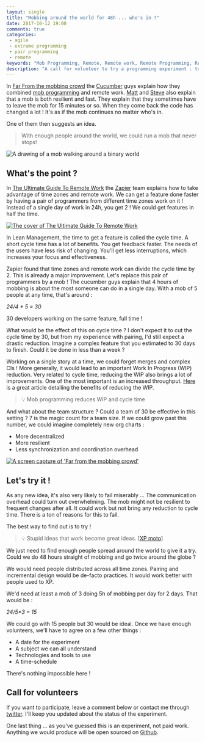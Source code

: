 ```yaml
---
layout: single
title: "Mobbing around the world for 48h ... who's in ?"
date: 2017-10-12 19:00
comments: true
categories:
 - agile
 - extreme programming
 - pair programming
 - remote
keywords: "Mob Programming, Remote, Remote work, Remote Programming, Remote Mob, eXtreme Programming, Experiment"
description: "A call for volunteer to try a programming experiment : to run a remote mob round robin around the globe for 48h"
---
```

In [Far From the mobbing crowd](https://www.infoq.com/presentations/distributed-teams-remote-collaboration) the [Cucumber](https://cucumber.io/) guys explain how they combined [mob programming](https://en.wikipedia.org/wiki/Mob_programming) and remote work. [Matt](https://twitter.com/mattwynne?lang=fr) and [Steve](https://twitter.com/tooky?lang=fr) also explain that a mob is both resilient and fast. They explain that they sometimes have to leave the mob for 15 minutes or so. When they come back the code has changed a lot ! It's as if the mob continues no matter who's in.

One of them then suggests an idea. 

> With enough people around the world, we could run a mob that never stops!

![A drawing of a mob walking around a binary world]({{site.url}}{{site.baseurl}}/imgs/2017-10-12-mobbing-around-the-world-for-48h-dot-dot-dot-whos-in/mob-drawing.jpg)

## What's the point ?

In [The Ultimate Guide To Remote Work](https://zapier.com/learn/remote-work/) the [Zapier](https://zapier.com/) team explains how to take advantage of time zones and remote work. We can get a feature done faster by having a pair of programmers from different time zones work on it ! Instead of a single day of work in 24h, you get 2 ! We could get features in half the time.

[![The cover of The Ultimate Guide To Remote Work]({{site.url}}{{site.baseurl}}/imgs/2017-10-12-mobbing-around-the-world-for-48h-dot-dot-dot-whos-in/ultimate-guide-remote-work.png)](https://zapier.com/learn/remote-work/)

In Lean Management, the time to get a feature is called the cycle time. A short cycle time has a lot of benefits. You get feedback faster. The needs of the users have less risk of changing. You'll get less interruptions, which increases your focus and effectiveness.

Zapier found that time zones and remote work can divide the cycle time by 2. This is already a major improvement. Let's replace this pair of programmers by a mob ! The cucumber guys explain that 4 hours of mobbing is about the most someone can do in a single day. With a mob of 5 people at any time, that's around :

_24/4 * 5 = 30_

30 developers working on the same feature, full time !

What would be the effect of this on cycle time ? I don't expect it to cut the cycle time by 30, but from my experience with pairing, I'd still expect a drastic reduction. Imagine a complex feature that you estimated to 30 days to finish. Could it be done in less than a week ?

Working on a single story at a time, we could forget merges and complex CIs ! More generally, it would lead to an important Work In Progress (WIP) reduction. Very related to cycle time, reducing the WIP also brings a lot of improvements. One of the most important is an increased throughput. [Here](https://developers.soundcloud.com/blog/deliver-software-faster-by-managing-work-in-progress-not-by-adding-overtime) is a great article detailing the benefits of reducing the WIP.

> 💡 Mob programming reduces WIP and cycle time

And what about the team structure ? Could a team of 30 be effective in this setting ? 7 is the magic count for a team size. If we could grow past this number, we could imagine completely new org charts :

*   More decentralized
*   More resilient 
*   Less synchronization and coordination overhead

[![A screen capture of 'Far from the mobbing crowd']({{site.url}}{{site.baseurl}}/imgs/2017-10-12-mobbing-around-the-world-for-48h-dot-dot-dot-whos-in/far-from-mobbing-crowd.jpg)](https://www.infoq.com/presentations/distributed-teams-remote-collaboration)


## Let's try it !

As any new idea, it's also very likely to fail miserably ... The communication overhead could turn out overwhelming. The mob might not be resilient to frequent changes after all. It could work but not bring any reduction to cycle time. There is a ton of reasons for this to fail.

The best way to find out is to try !

> 💡 Stupid ideas that work become great ideas. [[XP moto](https://ronjeffries.com/articles/tricks/pick-something-stupid/)]

We just need to find enough people spread around the world to give it a try. Could we do 48 hours straight of mobbing and go twice around the globe ?

We would need people distributed across all time zones. Pairing and incremental design would be de-facto practices. It would work better with people used to XP.

We'd need at least a mob of 3 doing 5h of mobbing per day for 2 days. That would be :

_24/5*3 = 15_

We could go with 15 people but 30 would be ideal. Once we have enough volunteers, we'll have to agree on a few other things :

*   A date for the experiment
*   A subject we can all understand
*   Technologies and tools to use
*   A time-schedule

There's nothing impossible here !

## Call for volunteers

If you want to participate, leave a comment below or contact me through [twitter](https://twitter.com/pbourgau). I'll keep you updated about the status of the experiment.

One last thing ... as you've guessed this is an experiment, not paid work. Anything we would produce will be open sourced on [Github](https://github.com/).
